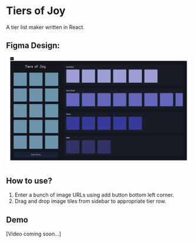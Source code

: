# Tiers of Joy

A tier list maker written in React.

## Figma Design:

![Figma Design](src/assets/figma.png)

## How to use?

1. Enter a bunch of image URLs using add button bottom left corner.
2. Drag and drop image tiles from sidebar to appropriate tier row.

## Demo

[Video coming soon...]
